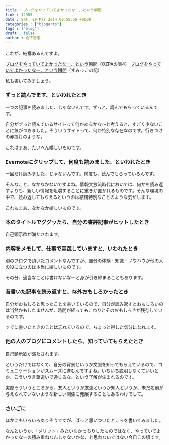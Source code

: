 ```yaml
---
title : ブログをやっていてよかったなー、という瞬間
link : 12985
date : Sat, 29 Mar 2014 00:58:56 +0000
categories : ["blogarts"]
tags : ["blog"]
draft : false
author : 倉下忠憲
---
```


これが、結構あるんですよ。

<a href="http://ozpa-h4.com/2014/03/28/blog-yattete-yokatta/" target="_blank">ブログをやっていてよかったなー、という瞬間</a>（OZPAの表4）
<a href="http://sumikko.hateblo.jp/entry/2014/03/28/121126" target="_blank">ブログをやっていてよかったなー、という瞬間</a>（すみっこの記）

私も書いてみましょう。

<H3>ずっと読んでます、といわれたとき</H3>

一つの記事を読みました、じゃないんです。ずっと、読んでもらっているんです。

自分がずっと読んでいるサイトって何かあるかな〜と考えると、すごく少ないことに気がつきました。そういうサイトって、何か特別な存在なのです。行きつけの赤提灯のような。

これはまあ、たいへん嬉しいものです。

<H3>Evernoteにクリップして、何度も読みました、といわれたとき</H3>

一回だけ読みました、じゃないんです。何度も、読んでもらっているんです。

そんなこと、なかなかないですよね。情報大放流時代においては、何かを読み返すよりも、新しい情報を咀嚼することに重きが置かれるものです。そんな環境の中で、読み返してもらえるというのは結構特別なことのような気がします。

これもまあ、なかなか嬉しいものです。

<H3>本のタイトルでググッたら、自分の書評記事がヒットしたとき</H3>

自己顕示欲が満たされます。

<H3>内容をメモして、仕事で実践していますと、いわれたとき</H3>

別のブログで頂いたコメントなんですが、自分の体験・知識・ノウハウが他の人の役に立つのは本当に嬉しいものです。

その分、適当なことは書けないな〜と身が引き締まることもあります。

<H3>昔書いた記事を読み返すと、存外おもしろかったとき</H3>

自分がおもしろと思ったことを書いているので、自分が読み返すとおもしろいのは当然かもしれませんが、時間が経っても、わりとそのおもしろさが残存しているのです。

すでに書いたときのことは忘れているので、ちょっと得した気分になれます。

<H3>他の人のブログにコメントしたら、知っていてもらえたとき</H3>

自己顕示欲が満たされます。

というだけではなくて、自分の背景というか文脈を知ってもらえているので、コミュニケーションがスムーズに進むんですよね。いちいち説明しなくていいとか、こういう言葉遣いで通じるな、という了解が生まれるのです。

実際そういうところから、友人というか友達というか知人というか、未だ名前が与えられていないような新しい関係に発展することもあるわけでして。

<H3>さいごに</H3>

ほかにもいろいろありそうですが、ぱっと思いついたところを書いてみました。

なんというか、「メリット」みたいなかっちりしたものではなく、やっていてよかったなーの積み重ねなんじゃないかな、と思わないではない今日この頃です。
